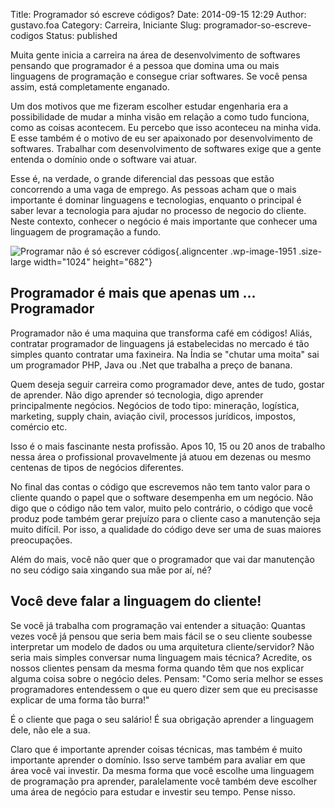 Title: Programador só escreve códigos?
Date: 2014-09-15 12:29
Author: gustavo.foa
Category: Carreira, Iniciante
Slug: programador-so-escreve-codigos
Status: published

Muita gente inicia a carreira na área de desenvolvimento de softwares
pensando que programador é a pessoa que domina uma ou mais linguagens de
programação e consegue criar softwares. Se você pensa assim, está
completamente enganado.

Um dos motivos que me fizeram escolher estudar engenharia era a
possibilidade de mudar a minha visão em relação a como tudo funciona,
como as coisas acontecem. Eu percebo que isso aconteceu na minha vida. E
esse também é o motivo de eu ser apaixonado por desenvolvimento de
softwares. Trabalhar com desenvolvimento de softwares exige que a gente
entenda o domínio onde o software vai atuar.

Esse é, na verdade, o grande diferencial das pessoas que estão
concorrendo a uma vaga de emprego. As pessoas acham que o mais
importante é dominar linguagens e tecnologias, enquanto o principal é
saber levar a tecnologia para ajudar no processo de negocio do cliente.
Neste contexto, conhecer o negócio é mais importante que conhecer uma
linguagem de programação a fundo.

![Programar não é só escrever
códigos](http://www.dicasdeprogramacao.com.br/wp-content/uploads/Coding_Shots_Annual_Plan_high_res-5-1024x682.jpg){.aligncenter
.wp-image-1951 .size-large width="1024" height="682"}

Programador é mais que apenas um ... Programador
------------------------------------------------

Programador não é uma maquina que transforma café em códigos! Aliás,
contratar programador de linguagens já estabelecidas no mercado é tão
simples quanto contratar uma faxineira. Na Índia se "chutar uma moita"
sai um programador PHP, Java ou .Net que trabalha a preço de banana.

Quem deseja seguir carreira como programador deve, antes de tudo, gostar
de aprender. Não digo aprender só tecnologia, digo aprender
principalmente negócios. Negócios de todo tipo: mineração, logística,
marketing, supply chain, aviação civil, processos jurídicos, impostos,
comércio etc.

Isso é o mais fascinante nesta profissão. Apos 10, 15 ou 20 anos de
trabalho nessa área o profissional provavelmente já atuou em dezenas ou
mesmo centenas de tipos de negócios diferentes.

No final das contas o código que escrevemos não tem tanto valor para o
cliente quando o papel que o software desempenha em um negócio. Não digo
que o código não tem valor, muito pelo contrário, o código que você
produz pode também gerar prejuízo para o cliente caso a manutenção seja
muito difícil. Por isso, a qualidade do código deve ser uma de suas
maiores preocupações.

Além do mais, você não quer que o programador que vai dar manutenção no
seu código saia xingando sua mãe por aí, né?

Você deve falar a linguagem do cliente!
---------------------------------------

Se você já trabalha com programação vai entender a situação: Quantas
vezes você já pensou que seria bem mais fácil se o seu cliente soubesse
interpretar um modelo de dados ou uma arquitetura cliente/servidor? Não
seria mais simples conversar numa linguagem mais técnica? Acredite, os
nossos clientes pensam da mesma forma quando têm que nos explicar alguma
coisa sobre o negócio deles. Pensam: "Como seria melhor se esses
programadores entendessem o que eu quero dizer sem que eu precisasse
explicar de uma forma tão burra!"

É o cliente que paga o seu salário! É sua obrigação aprender a linguagem
dele, não ele a sua.

Claro que é importante aprender coisas técnicas, mas também é muito
importante aprender o domínio. Isso serve também para avaliar em que
área você vai investir. Da mesma forma que você escolhe uma linguagem de
programação pra aprender, paralelamente você também deve escolher uma
área de negócio para estudar e investir seu tempo. Pense nisso.
